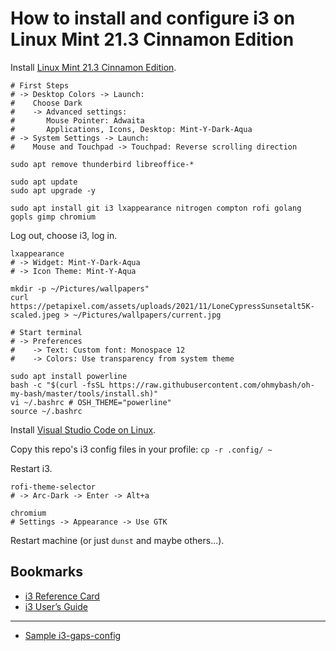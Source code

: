 # How to install and configure i3 on Linux Mint 21.3 Cinnamon Edition

Install [Linux Mint 21.3 Cinnamon Edition](https://www.linuxmint.com/edition.php?id=311).

```
# First Steps
# -> Desktop Colors -> Launch:
#    Choose Dark
#    -> Advanced settings:
#       Mouse Pointer: Adwaita
#       Applications, Icons, Desktop: Mint-Y-Dark-Aqua
# -> System Settings -> Launch:
#    Mouse and Touchpad -> Touchpad: Reverse scrolling direction
```

`sudo apt remove thunderbird libreoffice-*`

```
sudo apt update
sudo apt upgrade -y
```

`sudo apt install git i3 lxappearance nitrogen compton rofi golang gopls gimp chromium`

Log out, choose i3, log in.

```
lxappearance
# -> Widget: Mint-Y-Dark-Aqua
# -> Icon Theme: Mint-Y-Aqua
```

```
mkdir -p ~/Pictures/wallpapers"
curl https://petapixel.com/assets/uploads/2021/11/LoneCypressSunsetalt5K-scaled.jpeg > ~/Pictures/wallpapers/current.jpg
```

```
# Start terminal
# -> Preferences
#    -> Text: Custom font: Monospace 12
#    -> Colors: Use transparency from system theme
```

```
sudo apt install powerline
bash -c "$(curl -fsSL https://raw.githubusercontent.com/ohmybash/oh-my-bash/master/tools/install.sh)"
vi ~/.bashrc # OSH_THEME="powerline"
source ~/.bashrc
```

Install [Visual Studio Code on Linux](https://code.visualstudio.com/docs/setup/linux#_debian-and-ubuntu-based-distributions).

Copy this repo's i3 config files in your profile: `cp -r .config/ ~`

Restart i3.

```
rofi-theme-selector
# -> Arc-Dark -> Enter -> Alt+a
```

```
chromium
# Settings -> Appearance -> Use GTK
```

Restart machine (or just `dunst` and maybe others...).

## Bookmarks

- [i3 Reference Card](https://i3wm.org/docs/refcard.html)
- [i3 User’s Guide](https://i3wm.org/docs/userguide.html)

---

- [Sample i3-gaps-config](https://raw.githubusercontent.com/TylerWolfDev/i3-gaps-config/master/config)
